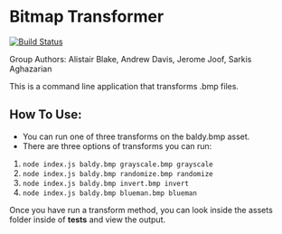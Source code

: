 # Bitmap Transformer

[![Build Status](https://travis-ci.com/Alwynblake/bitmap.svg?branch=master)](https://travis-ci.com/Alwynblake/bitmap)

Group Authors:  Alistair Blake, Andrew Davis, Jerome Joof, Sarkis Aghazarian

This is a command line application that transforms .bmp files.

## How To Use:

* You can run one of three transforms on the baldy.bmp asset.
* There are three options of transforms you can run:
1. `node index.js baldy.bmp grayscale.bmp grayscale`
2. `node index.js baldy.bmp randomize.bmp randomize`
3. `node index.js baldy.bmp invert.bmp invert`
4. `node index.js baldy.bmp blueman.bmp blueman`

Once you have run a transform method, you can look inside the assets folder inside of __tests__ and view the output.